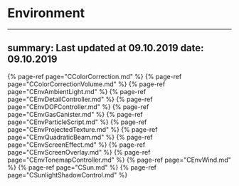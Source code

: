 # Environment
---
summary: Last updated at 09.10.2019
date: 09.10.2019
---


{% page-ref page="CColorCorrection.md" %}
{% page-ref page="CColorCorrectionVolume.md" %}
{% page-ref page="CEnvAmbientLight.md" %}
{% page-ref page="CEnvDetailController.md" %}
{% page-ref page="CEnvDOFController.md" %}
{% page-ref page="CEnvGasCanister.md" %}
{% page-ref page="CEnvParticleScript.md" %}
{% page-ref page="CEnvProjectedTexture.md" %}
{% page-ref page="CEnvQuadraticBeam.md" %}
{% page-ref page="CEnvScreenEffect.md" %}
{% page-ref page="CEnvScreenOverlay.md" %}
{% page-ref page="CEnvTonemapController.md" %}
{% page-ref page="CEnvWind.md" %}
{% page-ref page="CSun.md" %}
{% page-ref page="CSunlightShadowControl.md" %}
